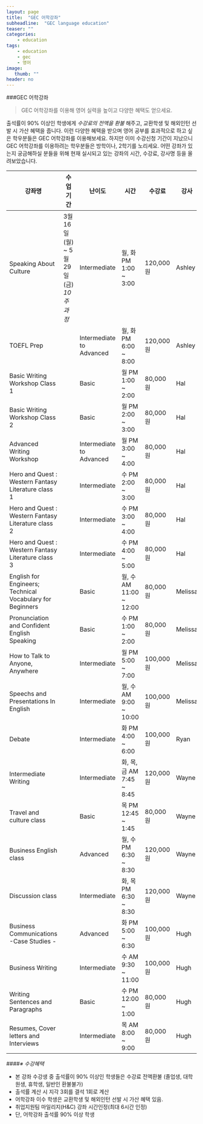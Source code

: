 ```yaml
---
layout: page
title:  "GEC 어학강좌"
subheadline:  "GEC language education"
teaser: ""
categories:
    - education
tags:
    - education
    - gec
    - 영어
image:
   thumb: ""
header: no
---
```


###GEC 어학강좌

> GEC 어학강좌를 이용해 영어 실력을 높이고 다양한 혜택도 얻으세요.

출석률이 90% 이상인 학생에게 *수강료의 전액을 환불* 해주고, 교환학생 및 해외인턴 선발 시 가산 혜택을 줍니다. 이런 다양한 혜택을 받으며 영어 공부를 효과적으로 하고 싶은 학우분들은 GEC 어학강좌를 이용해보세요. 하지만 이미 수강신청 기간이 지났으니 GEC 어학강좌를 이용하려는 학우분들은 방학이나, 2학기를 노리세요. 
어떤 강좌가 있는지 궁금해하실 분들을 위해 현재 실시되고 있는 강좌의 시간, 수강료, 강사명 등을 올려보았습니다.

강좌명 | 수업기간 | 난이도 | 시간 |   수강료   | 강사
-------|----------|--------|------|------------|------
Speaking About Culture | 3월 16일(월) ~ 5월 29일(금) *10주 과정* | Intermediate | 월, 화 PM 1:00 ~ 3:00 | 120,000원 | Ashley
TOEFL Prep | | Intermediate to Advanced | 월, 화 PM 6:00 ~ 8:00 | 120,000원 | Ashley
Basic Writing Workshop Class 1 | | Basic | 월 PM 1:00 ~ 2:00 | 80,000원 | Hal
Basic Writing Workshop Class 2 | | Basic | 월 PM 2:00 ~ 3:00 | 80,000원 | Hal
Advanced Writing Workshop | | Intermediate to Advanced | 월 PM 3:00 ~ 4:00 | 80,000원 | Hal
Hero and Quest : Western Fantasy Literature class 1 | | Intermediate | 수 PM 2:00 ~ 3:00 | 80,000원 | Hal
Hero and Quest : Western Fantasy Literature class 2 | | Intermediate | 수 PM 3:00 ~ 4:00 | 80,000원 | Hal
Hero and Quest : Western Fantasy Literature class 3 | | Intermediate | 수 PM 4:00 ~ 5:00 | 80,000원 | Hal
English for Engineers; Technical Vocabulary for Beginners | | Basic | 월, 수 AM 11:00 ~ 12:00 | 80,000원 | Melissa
Pronunciation and Confident English Speaking | | Basic | 수 PM 1:00 ~ 2:00 | 80,000원 | Melissa
How to Talk to Anyone, Anywhere | | Intermediate | 월 PM 5:00 ~ 7:00 | 100,000원 | Melissa
Speechs and Presentations In English | | Intermediate | 월, 수 AM 9:00 ~ 10:00 | 100,000원 | Melissa
Debate | | Intermediate | 화 PM 4:00 ~ 6:00 | 100,000원 | Ryan
Intermediate Writing | | Intermediate | 화, 목, 금 AM 7:45 ~ 8:45 | 120,000원 | Wayne
Travel and culture class | | Basic | 목 PM 12:45 ~ 1:45 | 80,000원 | Wayne
Business English class | | Advanced | 월, 수 PM 6:30 ~ 8:30 | 120,000원 | Wayne
Discussion class | | Intermediate | 화, 목 PM 6:30 ~ 8:30 | 120,000원 | Wayne
Business Communications -Case Studies - | | Advanced | 화 PM 5:00 ~ 6:30 | 100,000원 | Hugh
Business Writing | | Intermediate | 수 AM 9:30 ~ 11:00 | 100,000원 | Hugh
Writing Sentences and Paragraphs | | Basic | 수 PM 12:00 ~ 1:00 | 80,000원 | Hugh
Resumes, Cover letters and Interviews | | Intermediate | 목 AM 8:00 ~ 9:00 | 80,000원 | Hugh



####*※ 수강혜택*
- 본 강좌 수강생 중 출석률이 90% 이상인 학생들은 수강료 전액환불
  (졸업생, 대학원생, 휴학생, 일반인 환불불가)
- 출석률 계산 시 지각 3회를 결석 1회로 계산
- 어학강좌 이수 학생은 교환학생 및 해외인턴 선발 시 가산 혜택 있음.
- 취업지원팀 마일리지(H&C) 강좌 시간인정(최대 6시간 인정)
- 단, 어학강좌 출석률 90% 이상 학생
